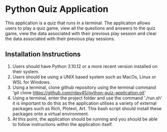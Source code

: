 # Python Quiz Application 

This application is a quiz that runs in a terminal. The application allows users to play a quiz game, view all the questions and answers to the quiz game, view the data associated with their previous play session and clear the data associated with their previous play sessions.

## Installation Instructions

1) Users should have Python 3.10.12 or a more recent version installed on their system.
2) Users should be using a UNIX based system such as MacOs, Linux or WSL for Windows. 
3) Using a terminal, clone github repository using the terminal command 'git clone https://github.com/rday45/python-quiz-application.git'
4) Using a terminal, enter the project folder and use the command './run.sh' it is important to do this as the application utilises a variety of external packages such as Rich, Plotext, Art. This bash script should install these packages onto a virtual environment.
5) At this point, the application should be running and you should be able to follow instructions within the application itself.

